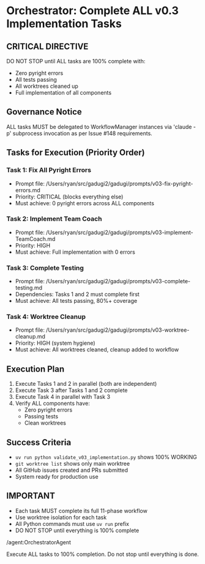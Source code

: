 # Orchestrator: Complete ALL v0.3 Implementation Tasks

## CRITICAL DIRECTIVE
DO NOT STOP until ALL tasks are 100% complete with:
- Zero pyright errors
- All tests passing
- All worktrees cleaned up
- Full implementation of all components

## Governance Notice
ALL tasks MUST be delegated to WorkflowManager instances via 'claude -p' subprocess invocation as per Issue #148 requirements.

## Tasks for Execution (Priority Order)

### Task 1: Fix All Pyright Errors
- Prompt file: /Users/ryan/src/gadugi2/gadugi/prompts/v03-fix-pyright-errors.md
- Priority: CRITICAL (blocks everything else)
- Must achieve: 0 pyright errors across ALL components

### Task 2: Implement Team Coach
- Prompt file: /Users/ryan/src/gadugi2/gadugi/prompts/v03-implement-TeamCoach.md
- Priority: HIGH
- Must achieve: Full implementation with 0 errors

### Task 3: Complete Testing
- Prompt file: /Users/ryan/src/gadugi2/gadugi/prompts/v03-complete-testing.md
- Dependencies: Tasks 1 and 2 must complete first
- Must achieve: All tests passing, 80%+ coverage

### Task 4: Worktree Cleanup
- Prompt file: /Users/ryan/src/gadugi2/gadugi/prompts/v03-worktree-cleanup.md
- Priority: HIGH (system hygiene)
- Must achieve: All worktrees cleaned, cleanup added to workflow

## Execution Plan
1. Execute Tasks 1 and 2 in parallel (both are independent)
2. Execute Task 3 after Tasks 1 and 2 complete
3. Execute Task 4 in parallel with Task 3
4. Verify ALL components have:
   - Zero pyright errors
   - Passing tests
   - Clean worktrees

## Success Criteria
- `uv run python validate_v03_implementation.py` shows 100% WORKING
- `git worktree list` shows only main worktree
- All GitHub issues created and PRs submitted
- System ready for production use

## IMPORTANT
- Each task MUST complete its full 11-phase workflow
- Use worktree isolation for each task
- All Python commands must use `uv run` prefix
- DO NOT STOP until everything is 100% complete

/agent:OrchestratorAgent

Execute ALL tasks to 100% completion. Do not stop until everything is done.
